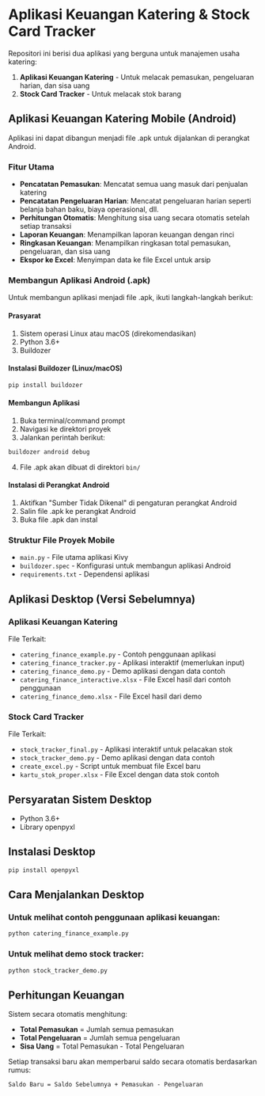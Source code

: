 # Aplikasi Keuangan Katering & Stock Card Tracker

Repositori ini berisi dua aplikasi yang berguna untuk manajemen usaha katering:

1. **Aplikasi Keuangan Katering** - Untuk melacak pemasukan, pengeluaran harian, dan sisa uang
2. **Stock Card Tracker** - Untuk melacak stok barang

## Aplikasi Keuangan Katering Mobile (Android)

Aplikasi ini dapat dibangun menjadi file .apk untuk dijalankan di perangkat Android.

### Fitur Utama

- **Pencatatan Pemasukan**: Mencatat semua uang masuk dari penjualan katering
- **Pencatatan Pengeluaran Harian**: Mencatat pengeluaran harian seperti belanja bahan baku, biaya operasional, dll.
- **Perhitungan Otomatis**: Menghitung sisa uang secara otomatis setelah setiap transaksi
- **Laporan Keuangan**: Menampilkan laporan keuangan dengan rinci
- **Ringkasan Keuangan**: Menampilkan ringkasan total pemasukan, pengeluaran, dan sisa uang
- **Ekspor ke Excel**: Menyimpan data ke file Excel untuk arsip

### Membangun Aplikasi Android (.apk)

Untuk membangun aplikasi menjadi file .apk, ikuti langkah-langkah berikut:

#### Prasyarat
1. Sistem operasi Linux atau macOS (direkomendasikan)
2. Python 3.6+
3. Buildozer

#### Instalasi Buildozer (Linux/macOS)
```bash
pip install buildozer
```

#### Membangun Aplikasi
1. Buka terminal/command prompt
2. Navigasi ke direktori proyek
3. Jalankan perintah berikut:
```bash
buildozer android debug
```

4. File .apk akan dibuat di direktori `bin/`

#### Instalasi di Perangkat Android
1. Aktifkan "Sumber Tidak Dikenal" di pengaturan perangkat Android
2. Salin file .apk ke perangkat Android
3. Buka file .apk dan instal

### Struktur File Proyek Mobile
- `main.py` - File utama aplikasi Kivy
- `buildozer.spec` - Konfigurasi untuk membangun aplikasi Android
- `requirements.txt` - Dependensi aplikasi

## Aplikasi Desktop (Versi Sebelumnya)

### Aplikasi Keuangan Katering

File Terkait:
- `catering_finance_example.py` - Contoh penggunaan aplikasi
- `catering_finance_tracker.py` - Aplikasi interaktif (memerlukan input)
- `catering_finance_demo.py` - Demo aplikasi dengan data contoh
- `catering_finance_interactive.xlsx` - File Excel hasil dari contoh penggunaan
- `catering_finance_demo.xlsx` - File Excel hasil dari demo

### Stock Card Tracker

File Terkait:
- `stock_tracker_final.py` - Aplikasi interaktif untuk pelacakan stok
- `stock_tracker_demo.py` - Demo aplikasi dengan data contoh
- `create_excel.py` - Script untuk membuat file Excel baru
- `kartu_stok_proper.xlsx` - File Excel dengan data stok contoh

## Persyaratan Sistem Desktop

- Python 3.6+
- Library openpyxl

## Instalasi Desktop

```bash
pip install openpyxl
```

## Cara Menjalankan Desktop

### Untuk melihat contoh penggunaan aplikasi keuangan:
```bash
python catering_finance_example.py
```

### Untuk melihat demo stock tracker:
```bash
python stock_tracker_demo.py
```

## Perhitungan Keuangan

Sistem secara otomatis menghitung:
- **Total Pemasukan** = Jumlah semua pemasukan
- **Total Pengeluaran** = Jumlah semua pengeluaran
- **Sisa Uang** = Total Pemasukan - Total Pengeluaran

Setiap transaksi baru akan memperbarui saldo secara otomatis berdasarkan rumus:
```
Saldo Baru = Saldo Sebelumnya + Pemasukan - Pengeluaran
```